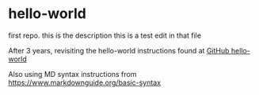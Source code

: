# hello-world
first repo.  this is the description
this is a test edit in that file

After 3 years, revisiting the hello-world instructions found at [GitHub hello-world](https://guides.github.com/activities/hello-world/)

Also using MD syntax instructions from <https://www.markdownguide.org/basic-syntax>
